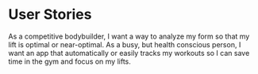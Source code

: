 # User Stories
As a competitive bodybuilder, I want a way to analyze my form so that my lift is optimal or near-optimal.
As a busy, but health conscious person, I want an app that automatically or easily tracks my workouts so I can save time in the gym and focus on my lifts.
